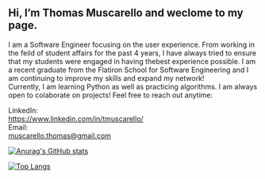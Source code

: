   ## Hi, I’m Thomas Muscarello and weclome to my page.
 I am a Software Engineer focusing on the user experience. From working in the feild of student affairs for the past 4 years, I have always tried to ensure that my students were engaged in having thebest experience possible. 
I am a recent graduate from the Flatiron School for Software Engineering and I am continuing to improve my skills and expand my network!
<br>
Currently, I am learning Python as well as practicing algorithms.
I am always open to colaborate on projects! Feel free to reach out anytime:

LinkedIn:
<br>
https://www.linkedin.com/in/tmuscarello/
<br>
Email:
<br>
muscarello.thomas@gmail.com

[![Anurag's GitHub stats](https://github-readme-stats.vercel.app/api?username=Thomas-Muscarello&hide=stars,issues)](https://github.com/thomas-muscarello/github-readme-stats)

[![Top Langs](https://github-readme-stats.vercel.app/api/top-langs/?username=Thomas-Muscarello&layout=compact)](https://github.com/thomas-muscarello/github-readme-stats)






<!---
Thomas-Muscarello/Thomas-Muscarello is a ✨ special ✨ repository because its `README.md` (this file) appears on your GitHub profile.
You can click the Preview link to take a look at your changes.
--->
